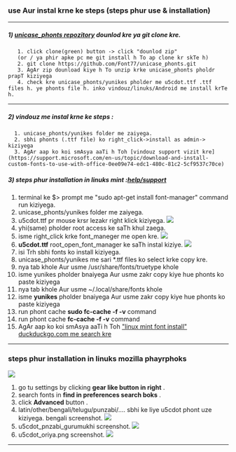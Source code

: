 ### use Aur instal krne ke steps (steps phur use & installation)
-------
##### 1) [unicase_phonts repozitory](https://github.com/Font77/unicase_phonts) dounlod kre ya git clone kre.
```
   1. click clone(green) button -> click "dounlod zip"
   (or / ya phir apke pc me git install h To ap clone kr skTe h)
   2. git clone https://github.com/Font77/unicase_phonts.git
   3. AgAr zip dounload kiye h To unzip krke unicase_phonts pholdr prapT kiziyega
   4. check kre unicase_phonts/yunikes pholder me u5cdot.ttf .ttf files h. ye phonts file h. inko vindouz/linuks/Android me install krTe h.
```
------
##### 2) vindouz me instal krne ke steps :
```
  1. unicase_phonts/yunikes folder me zaiyega.
  2. sbhi phonts (.ttf file) ko right_click->install as admin-> kiziyega
  3. AgAr aap ko koi smAsya aaTi h Toh [vindouz support vizit kre](https://support.microsoft.com/en-us/topic/download-and-install-custom-fonts-to-use-with-office-0ee09e74-edc1-480c-81c2-5cf9537c70ce)
```

##### 3) steps phur installation in linuks mint :[help/support](https://blog.softhints.com/add-new-fonts-in-linux-mint/)
1. terminal ke $> prompt me "sudo apt-get install font-manager" command run kiziyega.
1. unicase_phonts/yunikes folder me zaiyega.
3. u5cdot.ttf pr mouse krsr lezakr right klick kiziyega.
![](./imez/right_click_root.png)
4. yhi(same) pholder root access ke saTh khul zaega.
5. isme right_click krke font_maneger me open kre.
![](./imez/root_open_font_manager.png)
6. **u5cdot.ttf** root_open_font_manager ke saTh instal kiziye.
![](./imez/font_manager_install.png)
7. isi Trh sbhi fonts ko install kiziyega.
8. unicase_phonts/yunikes me sari *.ttf files ko select krke copy kre.
9. nya tab khole Aur usme /usr/share/fonts/truetype khole
10. isme yunikes pholder bnaiyega Aur usme zakr copy kiye hue phonts ko paste kiziyega
11. nya tab khole Aur usme ~/.local/share/fonts khole
10. isme **yunikes** pholder bnaiyega Aur usme zakr copy kiye hue phonts ko paste kiziyega
11. run phont cache **sudo fc-cache -f -v** command
12. run phont cache **fc-cache -f -v** command
11. AgAr aap ko koi smAsya aaTi h Toh ["linux mint font install" duckduckgo.com me search kre](https://blog.softhints.com/add-new-fonts-in-linux-mint/)
-------
### steps phur installation in linuks mozilla phayrphoks
![][i1]
1. go tu settings by clicking  **gear like button in right** .
1. search fonts in  **find in preferences search boks** .
1. click **Advanced** button .
1. latin/other/bengali/telugu/punzabi/.... sbhi ke liye u5cdot phont uze kiziyega. bengali screenshot.
![](./imez/u5cdot_bNgali.png)
1. u5cdot_pnzabi_gurumukhi screenshot.
![](./imez/u5cdot_pnzabi_gurumukhi.png)
1. u5cdot_oriya.png  screenshot.
![](./imez/u5cdot_oriya.png)
----------


[1]: github.com/font77/unicase_phonts
[i1]: imez/phayrphoks_settings.gif
[i2]: imez/Advanced_phonts.png

